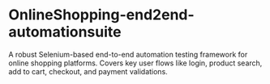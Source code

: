 # OnlineShopping-end2end-automationsuite
A robust Selenium-based end-to-end automation testing framework for online shopping platforms. Covers key user flows like login, product search, add to cart, checkout, and payment validations.
